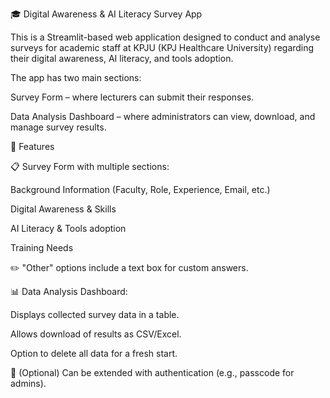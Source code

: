 🎓 Digital Awareness & AI Literacy Survey App

This is a Streamlit-based web application designed to conduct and analyse surveys for academic staff at KPJU (KPJ Healthcare University) regarding their digital awareness, AI literacy, and tools adoption.

The app has two main sections:

Survey Form – where lecturers can submit their responses.

Data Analysis Dashboard – where administrators can view, download, and manage survey results.

🚀 Features

📋 Survey Form with multiple sections:

Background Information (Faculty, Role, Experience, Email, etc.)

Digital Awareness & Skills

AI Literacy & Tools adoption

Training Needs

✏️ "Other" options include a text box for custom answers.

📊 Data Analysis Dashboard:

Displays collected survey data in a table.

Allows download of results as CSV/Excel.

Option to delete all data for a fresh start.

🔐 (Optional) Can be extended with authentication (e.g., passcode for admins).